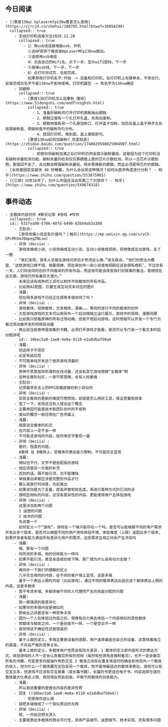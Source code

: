 ## 今日阅读
	- [（惠普136w）hplasermfp136w惠普怎么使用](https://zjrcjd.cn/shehui/100705.html?btwaf=36854299)
	  collapsed:: true
		- 无线打印机连接方法2020.12.28
		  collapsed:: true
			- 1）用usb线连接电脑usb，开机
			  ②去HP官网下载安装HpLaserMFp136nw驱动。
			- ③选使用usb电缆
			  4）点选自己的Wifi名，点下一步，显示wif1密码，下一步
			- ⑤拨掉usb线，下一步，下一步
			- 6）点打印测试页，全部完成，
			  如果想改打印机名字:开始 -> 设备和打印机，在打印机上右键单击，不改也行，安装完成后名字不是136nw不影响使用，打印机属性 -> 改名字为136nw确定
		- 加碳粉
		  collapsed:: true
			- [惠普136打印机怎么加墨粉_懂视](https://www.51dongshi.com/eedfresghsh.html)
			  collapsed:: true
				- 1、准备好碳粉并打开打印机面板抽出硒鼓
				- 2、硒鼓正面有一个孔打开孔盖，先倒出废粉。
				- 3、硒鼓侧面有另一个孔是加粉口，打开盖子加粉，加完后盖上盖子用手左右摇晃碳粉盒，使碳粉盒中的碳粉均匀分布。
				- 4、放回打印机，推到底。盖上面板即可。
			- [惠普136nw如何加碳粉?_百度知道](https://zhidao.baidu.com/question/1740629598025904907.html)
			  collapsed:: true
				- 即使你将碳粉加满之后打印机仍然会提示碳粉量低，这是因为这个打印机没有碳粉余量检测功能，碳粉余量的检测仅仅靠硒鼓上面的芯片计数检测，所以一旦芯片计数到期，那就回不去了，永远都会报错碳粉余量低，除非更换新的硒鼓，而且必须是带芯片的硒鼓。
	- [女孩基因突变最快 48 秒睡着，为什么会出现这种情况？如何从医学角度进行分析？ - 知乎](https://www.zhihu.com/question/553075965)
	- [《三体》问世16年了，为什么中国还没出现第二个刘慈欣？ - 知乎](https://www.zhihu.com/question/549674318)
## 事件动态
	- 全载体内容创作 #聊天记录 #游戏 #写作
	  collapsed:: true
	  id:: 631fea90-5706-48fd-b490-83bb9ab3a388
		- 王肚白:
		  [游戏改编小说还有价值吗？丨触乐](https://mp.weixin.qq.com/s/vCh-GPcMh5mJQmpegZNLsw)
		- 异恒（deciia）:
		  游戏改编成小说，小说改编成互动小说，互动小说做成视频，视频做成互动游戏，走了一圈
		- “我们发现，很多人总是在游戏问世后才考虑这么做。”埃文森说，“他们的想法大概是，‘这款游戏口碑不错，销量很棒，现在来创作一部小说或电视剧应该会很有商机’。不过总有一天，人们将会同时创作不同载体的所有作品，而这很可能会改变我们对叙事的看法。我相信在这方面，游戏仍然有着巨大潜力。”
		  未来应该有成熟的工具可以制作不同载体的所有作品。
		- 比如用AI配图，匹量生成互动文本对应的图片
		- 浅暮:
		  现在很多游戏不已经正在探索多端协同了吗？
		- 异恒（deciia）:
		  游戏载体，视频载体，文本载体，漫画。。。等同时进行不同的载体的创作
		- 大型游戏游戏的文本可以用另外一个启动端独立运行展示，游戏中的视频、漫画同理
		- 比如我只想看原神的所有过场动画，但我不想启动游戏，这时想就可以开发一个专门为看过场动画开发的视频启动器
		- 再比如当前原神里收集的书籍，必须打开游戏才能看，是否可以专门发一个看文本的启动程序呢
		  id:: 10bec5a0-1ae0-4e0a-9110-e2a8dba750a4
		- 浅暮:
		  但这样子不现实
		- 必定有延后性
		- 不可能单纯开发这个放弃游戏流量的
		- 异恒（deciia）:
		  原神不愿意放弃所谓的在线流量，还会有其它游戏想做“全载体”啊
		- 这种全面的社区，一家不愿意做，会有人抢着做
		- 王肚白:
		  记得最早杂志上的RPG攻略就做的和小说似的
		- 异恒（deciia）:
		  实现全载体的更新的难度可想而知，前提是怎么用好工具，保证质量和效率
		- 查了一下，发现还没有人提出这个概念
		- 主要原因可能是技术和团队协作的不成熟
		- 类似的概念一般应用在广告传媒上
		- 浅暮:
		  我是说全载体的形式
		- 在内容上一定不会一样
		- 不可能说游戏的内容，给你用文字重现一遍
		- 异恒（deciia）:
		  是的，程度的问题，
		  A载体 在 B载体上，受载体的表达能力限制，不可能完全呈现
		- 浅暮:
		  相似也不行，文字不是低配版的游戏
		- 他应该是另一方面的补充
		- 否则的话，既不能引流，也不能赚钱
		- 单独拿出来都应该是完整的作品才行
		- 要么就是打时间差，先后推出
		- 如果说你是为了走量，提高声誉和知名度，来进行某种方式的引流的话
		- 很明显相似的内容，远没有差异性的内容，更能使得用户去体验游戏
		- 异恒（deciia）:
		  这里涉及到两个问题
		  1 运营的问题
		  2 技术的问题
		  先说第一个
		  如何定义一个”游戏“，游戏在一个端只能存在一个吗，是否可以能根据不同的用户需求开发出多个版本，是否可以根据不同的用户游戏体验环境、体验难度（上限）适配出多个版本，如果开发者有能力满足所有差异化用户的需求，这些需求互相之间会产生冲突吗
		- 浅暮:
		  哦，那有一个问题
		- 你所说的多端，他的创收能力一样吗
		- 如果不能引流，甚至会造成创收下降，那厂商为什么会有动力去做？
		- 异恒（deciia）:
		  再同步一下我们的理解的定义
		  几乎完全相同的内容，在不同的客户端上呈现，这是多端
		  基于一个表达上限的内容（比如游戏），通过不同的载体表达出适合这个载体表达上限的内容，这是多载体
		- 暂不考虑多端、多载体被不同的人代理而产生的收益分配的问题
		- 浅暮:
		  我一直强调的是差异化
		- 如果你的多端内容是相似的
		- 那彼此之间甚至有一种竞争关系
		- 因为一个人在体验过内容之后，很难有动力再去体验一个内容相似的其他载体
		- 而载体与载体之间，一个是创收不一样，一个是受众不一样
		- 我觉得这不确定性还是很高的
		- 异恒（deciia）:
		  基于上面的定义，多端主要是设备的适配，用户选择最适合自己的设备，这意味着独立的渠道，不存在严格的竞争关系。
		  基本上面的定义，多载体用户性质会有较大差异，1 载体的定义即内容形式的表达方式，体验游戏的人不一定会认真看完所有的视频（虽然有些游戏会强制看完），也不一定会看完所有的书籍，可能更多的是操作角色交互 2 载体之间存在重复体验时的确会影响另外一个载体的收入，但为什么一个载体要完全包容另一个载体，而不是用最适合的载体来表达，游戏可以有交互文本，但游戏不应该有交互故事（或长篇书籍），长篇的书更适合电子书，内容选择合适的载体最大化表达上限，我觉得反而会创收，平衡不同载体的创收能力。
		- 浅暮:
		  所以我说重要的是做出内容的差异性啊
		- 回复 ((10bec5a0-1ae0-4e0a-9110-e2a8dba750a4))
			- 但是按你这么搞
		- 就把多端做成了一个类似周边的东西
		- 异恒（deciia）:
		  嗯，一开始没想太深入
		- 主要是表达多载体的商业可行性，具体产品细节，运营细节，技术实现，还有很多问题